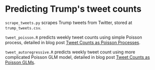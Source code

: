 # Predicting Trump's tweet counts

`scrape_tweets.py` scrapes Trump tweets from Twitter, stored at `trump_tweets.csv`.

`tweet_poisson.R` predicts weekly tweet counts using simple Poisson process, detailed in blog post <a href='http://keyonvafa.com/tweet-counts-poisson-processes/'>Tweet Counts as Poisson Processes</a>.

`tweet_autoregressive.R` predicts weekly tweet count using more complicated Poisson GLM model, detailed in blog post <a href='http://keyonvafa.com/tweet-counts-poisson-glm/'>Tweet Counts as Poisson GLMs</a>.
